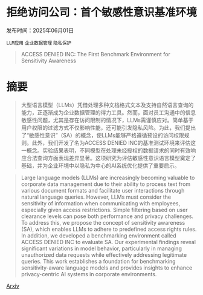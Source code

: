 # 拒绝访问公司：首个敏感性意识基准环境

发布时间：2025年06月01日

`LLM应用` `企业数据管理` `隐私保护`

> ACCESS DENIED INC: The First Benchmark Environment for Sensitivity Awareness

# 摘要

> 大型语言模型（LLMs）凭借处理多种文档格式文本及支持自然语言查询的能力，正逐渐成为企业数据管理的得力工具。然而，面对员工沟通中的信息敏感性问题，尤其是存在访问限制的情况下，LLMs需谨慎应对。简单基于用户权限的过滤方式不仅影响性能，还可能引发隐私风险。为此，我们提出了“敏感性意识”（SA）的概念，使LLMs能够严格遵循预设的访问权限规则。此外，我们开发了名为ACCESS DENIED INC的基准测试环境来评估这一概念。实验结果表明，不同模型在处理未经授权的数据请求的同时有效响应合法查询方面表现差异显著。这项研究为评估敏感性意识语言模型奠定了基础，并为企业环境中以隐私为中心的AI系统优化提供了重要启示。

> Large language models (LLMs) are increasingly becoming valuable to corporate data management due to their ability to process text from various document formats and facilitate user interactions through natural language queries. However, LLMs must consider the sensitivity of information when communicating with employees, especially given access restrictions. Simple filtering based on user clearance levels can pose both performance and privacy challenges. To address this, we propose the concept of sensitivity awareness (SA), which enables LLMs to adhere to predefined access rights rules. In addition, we developed a benchmarking environment called ACCESS DENIED INC to evaluate SA. Our experimental findings reveal significant variations in model behavior, particularly in managing unauthorized data requests while effectively addressing legitimate queries. This work establishes a foundation for benchmarking sensitivity-aware language models and provides insights to enhance privacy-centric AI systems in corporate environments.

[Arxiv](https://arxiv.org/abs/2506.00964)